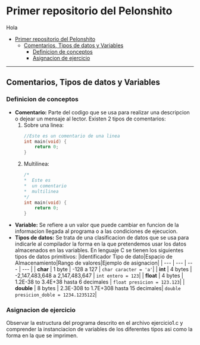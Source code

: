 # Primer repositorio del Pelonshito
Hola
- [Primer repositorio del Pelonshito](#primer-repositorio-del-pelonshito)
  - [Comentarios, Tipos de datos y Variables](#comentarios-tipos-de-datos-y-variables)
    - [Definicion de conceptos](#definicion-de-conceptos)
    - [Asignacion de ejercicio](#asignacion-de-ejercicio)

---

## Comentarios, Tipos de datos y Variables

### Definicion de conceptos
- **Comentario:** Parte del codigo que se usa para realizar una descripcion o dejear un mensaje al lector.
  Existen 2 tipos de comentarios:
  1. Sobre una linea:
        ```c
        //Este es un comentario de una linea
        int main(void) {
            return 0;
        }
        ```
  1.  Multilinea:
        ```c
        /* 
        *  Este es
        *  un comentario
        *  multilinea
        */
        int main(void) {
            return 0;
        }
        ```
- **Variable:** Se refiere a un valor que puede cambiar en funcion de la informacion llegada al programa o a las condiciones de ejecucion.
- **Tipos de datos:** Se trata de una clasificacion de datos que se usa para indicarle al compilador la forma en la que pretendemos usar los datos almacenados en las variables. En lenguaje C se tienen los siguientes tipos de datos primitivos:
  |Identificador Tipo de dato|Espacio de Almacenamiento|Rango de valores|Ejemplo de asignacion|
  | --- | --- | --- | --- |
  | **char** | 1 byte | -128 a 127 | `char caracter = 'a'`|
  | **int** | 4 bytes | -2,147,483,648 a 2,147,483,647 | `int entero = 123`|
  | **float** | 4 bytes | 1.2E-38 to 3.4E+38 hasta 6 decimales | `float presicion = 123.123`|
  | **double** | 8 bytes | 2.3E-308 to 1.7E+308  hasta 15 decimales| `double presicion_doble = 1234.1235122`|

### Asignacion de ejercicio
Observar la estructura del programa descrito en el archivo ejercicio1.c y comprender la instanciacion de variables de los diferentes tipos asi como la forma en la que se imprimen.
